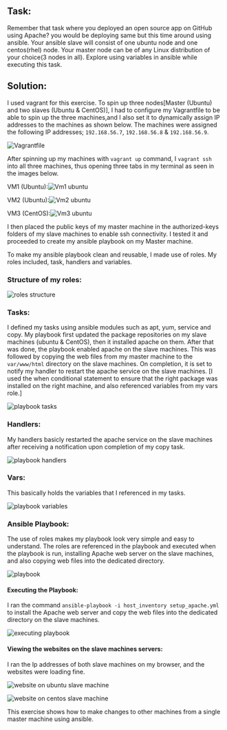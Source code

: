 ## Task:
Remember that task where you deployed an open source app on GitHub using Apache?
you would be deploying same but this time around using ansible.
Your ansible slave will consist of one ubuntu node and one centos(rhel) node.
Your master node can be of any Linux distribution of your choice(3 nodes in all).
Explore using variables in ansible while executing this task.

## Solution:

I used vagrant for this exercise. To spin up three nodes[Master (Ubuntu) and two slaves (Ubuntu & CentOS)], I had to configure my Vagrantfile to be able to spin up the three machines,and I also set it to dynamically assign IP addresses to the machines as shown below. The machines were assigned the following IP addresses; `192.168.56.7`, `192.168.56.8` & `192.168.56.9`.

![Vagrantfile](altschl-hw3-images/Vagrantfile.png)

After spinning up my machines with `vagrant up` command, I `vagrant ssh` into all three machines, thus opening three tabs in my terminal as seen in the images below.

VM1 (Ubuntu):![Vm1 ubuntu](altschl-hw3-images/vm1-ubuntu.png)

VM2 (Ubuntu):![Vm2 ubuntu](altschl-hw3-images/vm2-ubuntu.png)

VM3 (CentOS):![Vm3 ubuntu](altschl-hw3-images/vm3-centos.png)

I then placed the public keys of my master machine in the authorized-keys folders of my slave machines to enable ssh connectivity. I tested it and proceeded to create my ansible playbook on my Master machine.

To make my ansible playbook clean and reusable, I made use of roles. My roles included, task, handlers and variables.

### Structure of my roles:

![roles structure](<altschl-hw3-images/ansible roles.png>)

### Tasks:

I defined my tasks using ansible modules such as apt, yum, service and copy.
My playbook first updated the package repositories on my slave machines (ubuntu & CentOS), then it installed apache on them. After that was done, the playbook enabled apache on the slave machines. This was followed by copying the web files from my master machine to the `var/www/html` directory on the slave machines. On completion, it is set to notify my handler to restart the apache service on the slave machines.
[I used the when conditional statement to ensure that the right package was installed on the right machine, and also referenced variables from my vars role.]

![playbook tasks](altschl-hw3-images/tasks.png)

### Handlers:

My handlers basicly restarted the apache service on the slave machines after receiving a notification upon completion of my copy task.

![playbook handlers](altschl-hw3-images/handlers.png)

### Vars:

This basically holds the variables that I referenced in my tasks.

![playbook variables](altschl-hw3-images/vars.png)

### Ansible Playbook:

The use of roles makes my playbook look very simple and easy to understand. The roles are referenced in the playbook and executed when the playbook is run, installing Apache web server on the slave machines, and also copying web files into the dedicated directory.

![playbook](altschl-hw3-images/playbook.png)

#### Executing the Playbook:

I ran the command `ansible-playbook -i host_inventory setup_apache.yml` to install the Apache web server and copy the web files into the dedicated directory on the slave machines.

![executing playbook](<altschl-hw3-images/running playbook.png>)

#### Viewing the websites on the slave machines servers:

I ran the Ip addresses of both slave machines on my browser, and the websites were loading fine.

![website on ubuntu slave machine](<altschl-hw3-images/Ubuntu slave.png>)

![website on centos slave machine](<altschl-hw3-images/centos slave.png>)


This exercise shows how to make changes to other machines from a single master machine using ansible.